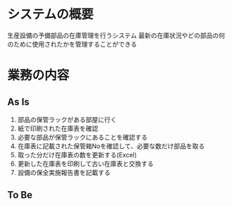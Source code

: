 # システムの概要
生産設備の予備部品の在庫管理を行うシステム
最新の在庫状況やどの部品の何のために使用されたかを管理することができる

# 業務の内容
## As Is
1. 部品の保管ラックがある部屋に行く
2. 紙で印刷された在庫表を確認
3. 必要な部品が保管ラックにあることを確認する
4. 在庫表に記載された保管箱Noを確認して、必要な数だけ部品を取る
5. 取った分だけ在庫表の数を更新する(Excel)
6. 更新した在庫表を印刷して古い在庫表と交換する
7. 設備の保全実施報告書を記載する

## To Be

